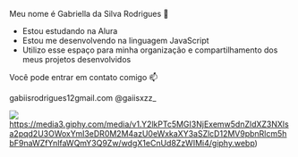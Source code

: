 Meu nome é Gabriella da Silva Rodrigues 💙

- Estou estudando na Alura
- Estou me desenvolvendo na linguagem JavaScript
- Utilizo esse espaço para minha organização e compartilhamento dos meus projetos desenvolvidos

Você pode entrar em contato comigo 📫

gabiisrodrigues12gmail.com
@gaiisxzz_

![](https://media3.giphy.com/media/v1.Y2lkPTc5MGI3NjExemw5dnZldXZ3NXlsa2pqd2U3OWoxYmI3eDR0M2M4azU0eWxkaXY3aSZlcD12MV9pbnRlcm5hbF9naWZfYnlfaWQmY3Q9Zw/wdgX1eCnUd8ZzWIMi4/giphy.webp)https://media3.giphy.com/media/v1.Y2lkPTc5MGI3NjExemw5dnZldXZ3NXlsa2pqd2U3OWoxYmI3eDR0M2M4azU0eWxkaXY3aSZlcD12MV9pbnRlcm5hbF9naWZfYnlfaWQmY3Q9Zw/wdgX1eCnUd8ZzWIMi4/giphy.webp)
